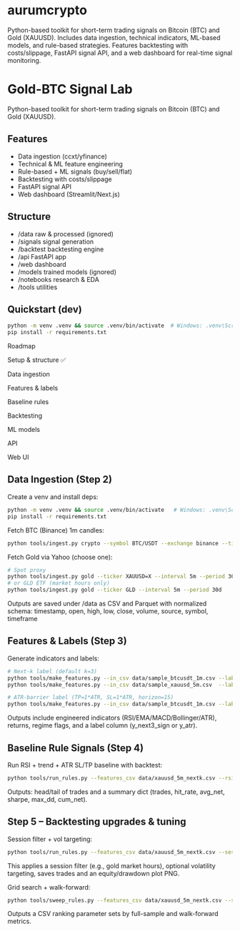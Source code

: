 # aurumcrypto
Python-based toolkit for short-term trading signals on Bitcoin (BTC) and Gold (XAUUSD). Includes data ingestion, technical indicators, ML-based models, and rule-based strategies. Features backtesting with costs/slippage, FastAPI signal API, and a web dashboard for real-time signal monitoring.

# Gold-BTC Signal Lab

Python-based toolkit for short-term trading signals on Bitcoin (BTC) and Gold (XAUUSD).

## Features
- Data ingestion (ccxt/yfinance)
- Technical & ML feature engineering
- Rule-based + ML signals (buy/sell/flat)
- Backtesting with costs/slippage
- FastAPI signal API
- Web dashboard (Streamlit/Next.js)

## Structure
- /data        raw & processed (ignored)
- /signals     signal generation
- /backtest    backtesting engine
- /api         FastAPI app
- /web         dashboard
- /models      trained models (ignored)
- /notebooks   research & EDA
- /tools       utilities

## Quickstart (dev)
```bash
python -m venv .venv && source .venv/bin/activate  # Windows: .venv\Scripts\activate
pip install -r requirements.txt
```

Roadmap

Setup & structure ✅

Data ingestion

Features & labels

Baseline rules

Backtesting

ML models

API

Web UI

## Data Ingestion (Step 2)

Create a venv and install deps:
```bash
python -m venv .venv && source .venv/bin/activate   # Windows: .venv\Scripts\activate
pip install -r requirements.txt
```

Fetch BTC (Binance) 1m candles:

```bash
python tools/ingest.py crypto --symbol BTC/USDT --exchange binance --timeframe 1m --limit 500
```

Fetch Gold via Yahoo (choose one):

```bash
# Spot proxy
python tools/ingest.py gold --ticker XAUUSD=X --interval 5m --period 30d
# or GLD ETF (market hours only)
python tools/ingest.py gold --ticker GLD --interval 5m --period 30d
```

Outputs are saved under /data as CSV and Parquet with normalized schema:
timestamp, open, high, low, close, volume, source, symbol, timeframe

## Features & Labels (Step 3)

Generate indicators and labels:
```bash
# Next-k label (default k=3)
python tools/make_features.py --in_csv data/sample_btcusdt_1m.csv --label_mode nextk --k 3 --out_base data/btcusdt_1m_nextk
python tools/make_features.py --in_csv data/sample_xauusd_5m.csv  --label_mode nextk --k 3 --out_base data/xauusd_5m_nextk

# ATR-barrier label (TP=1*ATR, SL=1*ATR, horizon=15)
python tools/make_features.py --in_csv data/sample_btcusdt_1m.csv --label_mode atr --horizon 15 --tp_mult 1.0 --sl_mult 1.0 --out_base data/btcusdt_1m_atr
```

Outputs include engineered indicators (RSI/EMA/MACD/Bollinger/ATR), returns, regime flags, and a label column (y_next3_sign or y_atr).

## Baseline Rule Signals (Step 4)

Run RSI + trend + ATR SL/TP baseline with backtest:
```bash
python tools/run_rules.py --features_csv data/xauusd_5m_nextk.csv --rsi_low 35 --rsi_high 65 --tp_mult 1.5 --sl_mult 1.0 --fee_bps 1.5 --max_hold 60 --out_trades data/xauusd_rules_trades.csv
```

Outputs: head/tail of trades and a summary dict (trades, hit_rate, avg_net, sharpe, max_dd, cum_net).

## Step 5 – Backtesting upgrades & tuning

Session filter + vol targeting:
```bash
python tools/run_rules.py --features_csv data/xauusd_5m_nextk.csv --session "07:00-20:00" --weekdays "1-5" --vol_target 0.10 --out_trades data/xauusd_rules_trades.csv
```

This applies a session filter (e.g., gold market hours), optional volatility targeting, saves trades and an equity/drawdown plot PNG.

Grid search + walk-forward:

```bash
python tools/sweep_rules.py --features_csv data/xauusd_5m_nextk.csv --session "07:00-20:00" --weekdays "1-5" --out_csv data/sweep_rules.csv
```

Outputs a CSV ranking parameter sets by full-sample and walk-forward metrics.

